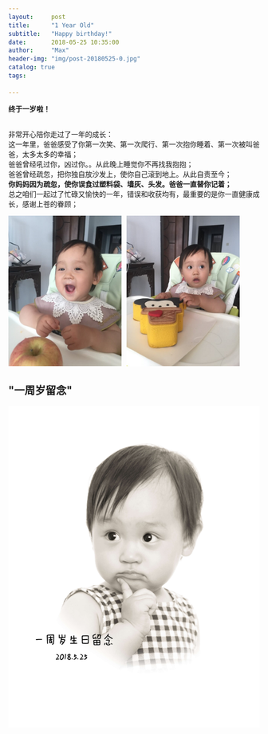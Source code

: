 ```yaml
---
layout:     post
title:      "1 Year Old"
subtitle:   "Happy birthday!"
date:       2018-05-25 10:35:00
author:     "Max"
header-img: "img/post-20180525-0.jpg"
catalog: true
tags:

---
```


> 
<b>终于一岁啦！</b>





<br>非常开心陪你走过了一年的成长：
<br>这一年里，爸爸感受了你第一次笑、第一次爬行、第一次抱你睡着、第一次被叫爸爸，太多太多的幸福；
<br>爸爸曾经吼过你，凶过你。。从此晚上睡觉你不再找我抱抱；
<br>爸爸曾经疏忽，把你独自放沙发上，使你自己滚到地上。从此自责至今；
<br><b>你妈妈因为疏忽，使你误食过塑料袋、墙灰、头发。爸爸一直替你记着；</b>
<br>总之咱们一起过了忙碌又愉快的一年，错误和收获均有，最重要的是你一直健康成长，感谢上苍的眷顾；

<img src="/img/post-20180525-1.jpg"  alt="图片说明" width="45%" style="display: inline-block;" ><img src="/img/post-20180525-2.jpg"  alt="图片说明" width="45%" style="display: inline-block; margin-left: 10px;"> 


## "一周岁留念" 

![img](/img/post-20180525-5.jpg)




